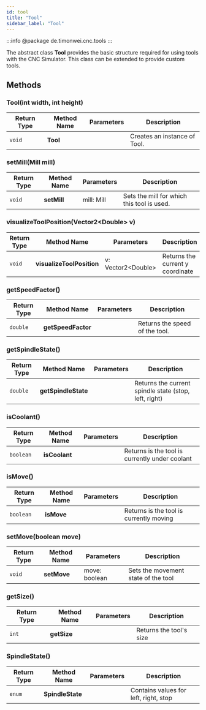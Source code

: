 ```yaml
---
id: tool
title: "Tool"
sidebar_label: "Tool"
---
```


:::info
@package de.timonwei.cnc.tools
:::

The abstract class **Tool** provides the basic structure required for using tools with the CNC Simulator. This class can be extended to provide custom tools.


## Methods

### Tool(int width, int height)
| Return Type   | Method Name   | Parameters  | Description    |
| ------------- | ------------- | ----------- | -------------- |
| `void`       | **Tool**      |             | Creates an instance of Tool. |


### setMill(Mill mill)
| Return Type   | Method Name   | Parameters  | Description    |
| ------------- | ------------- | ----------- | -------------- |
| `void`       | **setMill**      |  mill: Mill           | Sets the mill for which this tool is used. |


### visualizeToolPosition(Vector2<Double\> v)
| Return Type   | Method Name   | Parameters  | Description    |
| ------------- | ------------- | ----------- | -------------- |
| `void`       | **visualizeToolPosition**      |  v: Vector2<Double\>           | Returns the current y coordinate |


### getSpeedFactor()
| Return Type   | Method Name   | Parameters  | Description    |
| ------------- | ------------- | ----------- | -------------- |
| `double`       | **getSpeedFactor**      |             | Returns the speed of the tool. |


### getSpindleState()
| Return Type   | Method Name   | Parameters  | Description    |
| ------------- | ------------- | ----------- | -------------- |
| `double`       | **getSpindleState**      |             | Returns the current spindle state (stop, left, right) |


### isCoolant()
| Return Type   | Method Name   | Parameters  | Description    |
| ------------- | ------------- | ----------- | -------------- |
| `boolean`       | **isCoolant**      |             | Returns is the tool is currently under coolant |


### isMove()
| Return Type   | Method Name   | Parameters  | Description    |
| ------------- | ------------- | ----------- | -------------- |
| `boolean`       | **isMove**      |             | Returns is the tool is currently moving |


### setMove(boolean move)
| Return Type   | Method Name   | Parameters  | Description    |
| ------------- | ------------- | ----------- | -------------- |
| `void`       | **setMove**      |  move: boolean           | Sets the movement state of the tool |


### getSize()
| Return Type   | Method Name   | Parameters  | Description    |
| ------------- | ------------- | ----------- | -------------- |
| `int`       | **getSize**      |             | Returns the tool's size |


### SpindleState()
| Return Type   | Method Name   | Parameters  | Description    |
| ------------- | ------------- | ----------- | -------------- |
| `enum`       | **SpindleState**      |             | Contains values for left, right, stop |